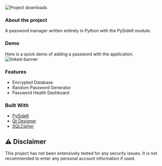 ![Project downloads](https://img.shields.io/github/downloads/EmueI/password-manager/total)

### About the project
 A password manager written entirely in Python with the PySide6 module. 

### Demo
Here is a quick demo of adding a password with the application. 
![linked-banner](https://i.ibb.co/4JBRMt7/Screenshot-2022-03-11-162837.png)


### Features
* Encrypted Database
* Random Password Generator 
* Password Health Dashboard


### Built With
* [PySide6](https://pypi.org/project/PySide6/)
* [Qt Designer](https://doc.qt.io/qt-5/qtdesigner-manual.html)
* [SQLCipher](https://github.com/sqlcipher/sqlcipher)


## ⚠️ Disclaimer

This project has not been extensively tested for any security issues.
It is not recommended to enter any personal account information if used. 
